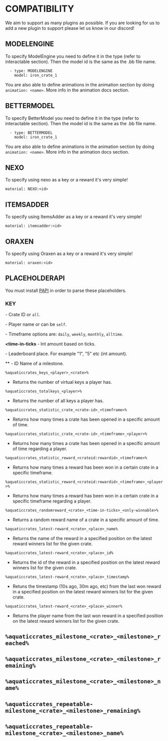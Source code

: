# COMPATIBILITY
We aim to support as many plugins as possible. If you are looking for us to add a new plugin to support please let us know in our discord!

## MODELENGINE
To specify ModelEngine you need to define it in the type (refer to interactable section). Then the model id is the same as the .bb file name.

```
  - type: MODELENGINE
    model: iron_crate_1
```

You are also able to define animations in the animation section by doing `animation: <name>`. More info in the animation docs section.

## BETTERMODEL
To specify BetterModel you need to define it in the type (refer to interactable section). Then the model id is the same as the .bb file name.

```
  - type: BETTERMODEL
    model: iron_crate_1
```

You are also able to define animations in the animation section by doing `animation: <name>`. More info in the animation docs section.

## NEXO
To specify using nexo as a key or a reward it's very simple!

`material: NEXO:<id>`

## ITEMSADDER
To specify using ItemsAdder as a key or a reward it's very simple!

`material: itemsadder:<id>`

## ORAXEN
To specify using Oraxen as a key or a reward it's very simple!

`material: oraxen:<id>`

## PLACEHOLDERAPI
You must install [PAPI](https://www.spigotmc.org/resources/placeholderapi.6245/) in order to parse these placeholders.

### KEY

  **<crate>**
    - Crate ID or `all`.

  **<player>**
    - Player name or can be `self`.

  **<timeframe>**
    - Timeframe options are: `daily`, `weekly`, `monthly`, `alltime`.

  **<time-in-ticks**
    - Int amount based on ticks.

  **<place>**
    - Leaderboard place. For example "1", "5" etc (int amount).

  **<milestone>
    - ID Name of a milestone.


`%aquaticcrates_keys_<player>_<crate>%`
   - Returns the number of virtual keys a player has.

`%aquaticcrates_totalkeys_<player>%`
  - Returns the number of all keys a player has.

`%aquaticcrates_statistic_crate_<crate-id>_<timeframe>%`
  - Returns how many times a crate has been opened in a specific amount of time.

`%aquaticcrates_statistic_crate_<crate-id>_<timeframe>_<player>%`
  - Returns how many times a crate has been opened in a specific amount of time regarding a player.

`%aquaticcrates_statistic_reward_<crateid:rewardid>_<timeframe>%`
  - Returns how many times a reward has been won in a certain crate in a specific timeframe.

`%aquaticcrates_statistic_reward_<crateid:rewardid>_<timeframe>_<player>%`
  - Returns how many times a reward has been won in a certain crate in a specific  timeframe regarding a player.

`%aquaticcrates_randomreward_<crate>_<time-in-ticks>_<only-winnable>%`
  - Returns a random reward name of a crate in a specific amount of time.

`%aquaticcrates_latest-reward_<crate>_<place>_name%`
  - Returns the name of the reward in a specified position on the latest reward winners list for the given crate.

`%aquaticcrates_latest-reward_<crate>_<place>_id%`
  - Returns the id of the reward in a specified position on the latest reward winners list for the given crate.

`%aquaticcrates_latest-reward_<crate>_<place>_timestamp%`
  - Retuns the timestamp (10s ago, 30m ago, etc) from the last won reward in a specified position on the latest reward winners list for the given crate.

`%aquaticcrates_latest-reward_<crate>_<place>_winner%`
  - Returns the player name from the last won reward in a specified position on the latest reward winners list for the given crate.

`%aquaticcrates_milestone_<crate>_<milestone>_reached%`
  - 

`%aquaticcrates_milestone_<crate>_<milestone>_remaining%`
  - 

`%aquaticcrates_milestone_<crate>_<milestone>_name%`
  - 

`%aquaticcrates_repeatable-milestone_<crate>_<milestone>_remaining%`
  - 

`%aquaticcrates_repeatable-milestone_<crate>_<milestone>_name%`
  - 